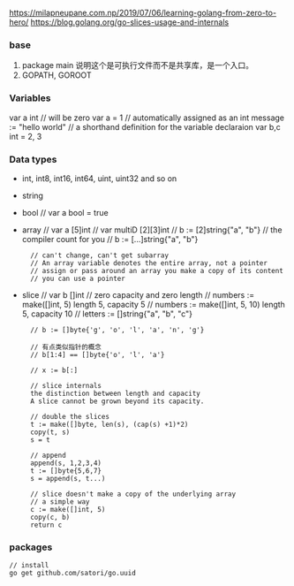 https://milapneupane.com.np/2019/07/06/learning-golang-from-zero-to-hero/
https://blog.golang.org/go-slices-usage-and-internals

### base
1. package main
说明这个是可执行文件而不是共享库，是一个入口。
2. GOPATH, GOROOT


### Variables
var a int // will be zero
var a = 1 // automatically assigned as an int
message := "hello world" // a shorthand definition for the variable declaraion
var b,c int = 2, 3

### Data types 
- int, int8, int16, int64, uint, uint32 and so on
- string
- bool // var a bool = true

- array // var a [5]int
        // var multiD [2][3]int
        // b := [2]string{"a", "b"}
        // the compiler count for you
        // b := [...]string{"a", "b"} 

        // can't change, can't get subarray
        // An array variable denotes the entire array, not a pointer
        // assign or pass around an array you make a copy of its content
        // you can use a pointer

- slice // var b []int // zero capacity and zero length
        // numbers := make([]int, 5) length 5, capacity 5
        // numbers := make([]int, 5, 10) length 5, capacity 10
        // letters := []string{"a", "b", "c"}

        // b := []byte{'g', 'o', 'l', 'a', 'n', 'g'}

        // 有点类似指针的概念
        // b[1:4] == []byte{'o', 'l', 'a'}

        // x := b[:]

        // slice internals
        the distinction between length and capacity
        A slice cannot be grown beyond its capacity.

        // double the slices
        t := make([]byte, len(s), (cap(s) +1)*2)
        copy(t, s)
        s = t

        // append
        append(s, 1,2,3,4)
        t := []byte{5,6,7}
        s = append(s, t...)
        
        // slice doesn't make a copy of the underlying array
        // a simple way
        c := make([]int, 5)
        copy(c, b)
        return c


### packages
    // install
    go get github.com/satori/go.uuid

